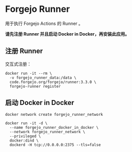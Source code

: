 # Forgejo Runner

用于执行 Forgejo Actions 的 Runner 。



**请先注册 Runner 并且启动 Docker in Docker，再安装此应用。**

## 注册 Runner

交互式注册：

```shell
docker run -it --rm \
  -v forgejo_runner_data:/data \
  code.forgejo.org/forgejo/runner:3.3.0 \
  forgejo-runner register
```



## 启动 Docker in Docker

```shell
docker network create forgejo_runner_network

docker run -it -d \
  --name forgejo_runner_docker_in_docker \
  --network forgejo_runner_network \
  --privileged \
  docker:dind \
  dockerd -H tcp://0.0.0.0:2375 --tls=false
```

